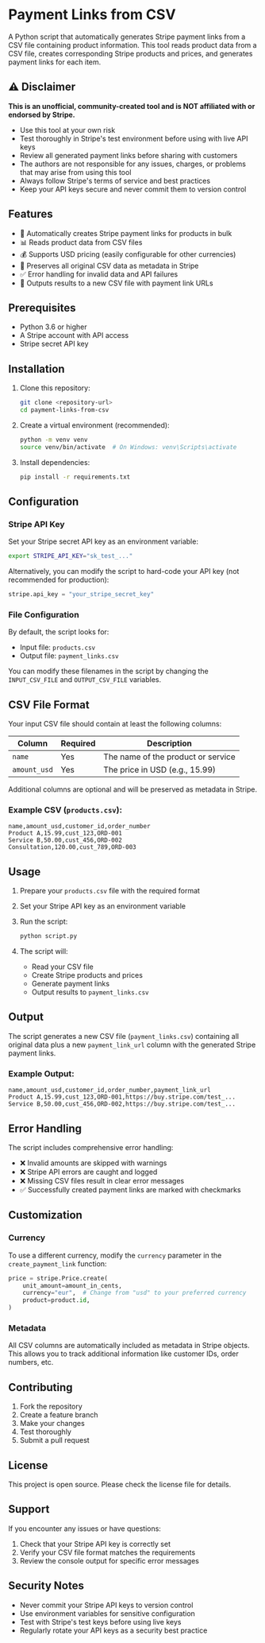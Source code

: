 # Payment Links from CSV

A Python script that automatically generates Stripe payment links from a CSV file containing product information. This tool reads product data from a CSV file, creates corresponding Stripe products and prices, and generates payment links for each item.

## ⚠️ Disclaimer

**This is an unofficial, community-created tool and is NOT affiliated with or endorsed by Stripe.** 

- Use this tool at your own risk
- Test thoroughly in Stripe's test environment before using with live API keys
- Review all generated payment links before sharing with customers
- The authors are not responsible for any issues, charges, or problems that may arise from using this tool
- Always follow Stripe's terms of service and best practices
- Keep your API keys secure and never commit them to version control

## Features

- 🔗 Automatically creates Stripe payment links for products in bulk
- 📊 Reads product data from CSV files
- 💰 Supports USD pricing (easily configurable for other currencies)
- 📝 Preserves all original CSV data as metadata in Stripe
- ✅ Error handling for invalid data and API failures
- 📄 Outputs results to a new CSV file with payment link URLs

## Prerequisites

- Python 3.6 or higher
- A Stripe account with API access
- Stripe secret API key

## Installation

1. Clone this repository:
   ```bash
   git clone <repository-url>
   cd payment-links-from-csv
   ```

2. Create a virtual environment (recommended):
   ```bash
   python -m venv venv
   source venv/bin/activate  # On Windows: venv\Scripts\activate
   ```

3. Install dependencies:
   ```bash
   pip install -r requirements.txt
   ```

## Configuration

### Stripe API Key

Set your Stripe secret API key as an environment variable:

```bash
export STRIPE_API_KEY="sk_test_..."
```

Alternatively, you can modify the script to hard-code your API key (not recommended for production):

```python
stripe.api_key = "your_stripe_secret_key"
```

### File Configuration

By default, the script looks for:
- Input file: `products.csv`
- Output file: `payment_links.csv`

You can modify these filenames in the script by changing the `INPUT_CSV_FILE` and `OUTPUT_CSV_FILE` variables.

## CSV File Format

Your input CSV file should contain at least the following columns:

| Column | Required | Description |
|--------|----------|-------------|
| `name` | Yes | The name of the product or service |
| `amount_usd` | Yes | The price in USD (e.g., 15.99) |

Additional columns are optional and will be preserved as metadata in Stripe.

### Example CSV (`products.csv`):

```csv
name,amount_usd,customer_id,order_number
Product A,15.99,cust_123,ORD-001
Service B,50.00,cust_456,ORD-002
Consultation,120.00,cust_789,ORD-003
```

## Usage

1. Prepare your `products.csv` file with the required format
2. Set your Stripe API key as an environment variable
3. Run the script:

   ```bash
   python script.py
   ```

4. The script will:
   - Read your CSV file
   - Create Stripe products and prices
   - Generate payment links
   - Output results to `payment_links.csv`

## Output

The script generates a new CSV file (`payment_links.csv`) containing all original data plus a new `payment_link_url` column with the generated Stripe payment links.

### Example Output:

```csv
name,amount_usd,customer_id,order_number,payment_link_url
Product A,15.99,cust_123,ORD-001,https://buy.stripe.com/test_...
Service B,50.00,cust_456,ORD-002,https://buy.stripe.com/test_...
```

## Error Handling

The script includes comprehensive error handling:

- ❌ Invalid amounts are skipped with warnings
- ❌ Stripe API errors are caught and logged
- ❌ Missing CSV files result in clear error messages
- ✅ Successfully created payment links are marked with checkmarks

## Customization

### Currency

To use a different currency, modify the `currency` parameter in the `create_payment_link` function:

```python
price = stripe.Price.create(
    unit_amount=amount_in_cents,
    currency="eur",  # Change from "usd" to your preferred currency
    product=product.id,
)
```

### Metadata

All CSV columns are automatically included as metadata in Stripe objects. This allows you to track additional information like customer IDs, order numbers, etc.

## Contributing

1. Fork the repository
2. Create a feature branch
3. Make your changes
4. Test thoroughly
5. Submit a pull request

## License

This project is open source. Please check the license file for details.

## Support

If you encounter any issues or have questions:

1. Check that your Stripe API key is correctly set
2. Verify your CSV file format matches the requirements
3. Review the console output for specific error messages

## Security Notes

- Never commit your Stripe API keys to version control
- Use environment variables for sensitive configuration
- Test with Stripe's test keys before using live keys
- Regularly rotate your API keys as a security best practice
